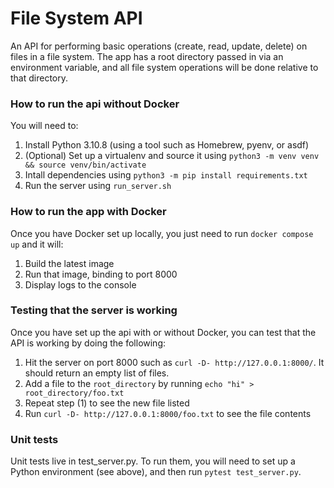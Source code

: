 # File System API

An API for performing basic operations (create, read, update, delete) on files
in a file system. The app has a root directory passed in via an environment
variable, and all file system operations will be done relative to that directory.

### How to run the api without Docker

You will need to:
1. Install Python 3.10.8 (using a tool such as Homebrew, pyenv, or asdf)
2. (Optional) Set up a virtualenv and source it using `python3 -m venv venv && source venv/bin/activate`
3. Intall dependencies using `python3 -m pip install requirements.txt`
4. Run the server using `run_server.sh`

### How to run the app with Docker

Once you have Docker set up locally, you just need to run `docker compose up` and it will:
1. Build the latest image
2. Run that image, binding to port 8000
3. Display logs to the console

### Testing that the server is working

Once you have set up the api with or without Docker, you can test that the
API is working by doing the following:
1. Hit the server on port 8000 such as `curl -D- http://127.0.0.1:8000/`. It should return an empty list of files.
2. Add a file to the `root_directory` by running `echo "hi" > root_directory/foo.txt`
3. Repeat step (1) to see the new file listed
4. Run `curl -D- http://127.0.0.1:8000/foo.txt` to see the file contents

### Unit tests

Unit tests live in test_server.py. To run them, you will need to set up a Python
environment (see above), and then run `pytest test_server.py`.
